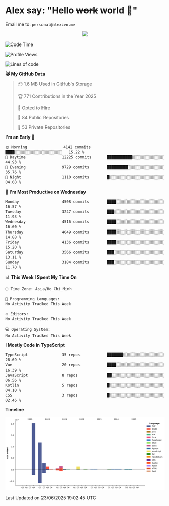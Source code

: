 # Alex say: "Hello ~~work~~ world 🐾"
Email me to: `personal@alexzvn.me`


<p align=center>
  <a href="https://skillicons.dev">
    <img src="https://skillicons.dev/icons?i=ts,js,php,nodejs,bun,vue,nuxt,react,svelte,tauri,laravel,rust,mongodb,docker,electron,redis,rabbitmq,tailwind,git,cloudflare,elysia,mysql,nginx,rollupjs,sentry,ubuntu,yarn,html,css,vite" />
  </a>
</p>

<!--START_SECTION:waka-->
![Code Time](http://img.shields.io/badge/Code%20Time-1%2C066%20hrs%2055%20mins-blue)

![Profile Views](http://img.shields.io/badge/Profile%20Views-0-blue)

![Lines of code](https://img.shields.io/badge/From%20Hello%20World%20I%27ve%20Written-40.9%20million%20lines%20of%20code-blue)

**🐱 My GitHub Data** 

> 📦 1.6 MB Used in GitHub's Storage 
 > 
> 🏆 771 Contributions in the Year 2025
 > 
> 💼 Opted to Hire
 > 
> 📜 84 Public Repositories 
 > 
> 🔑 53 Private Repositories 
 > 
**I'm an Early 🐤** 

```text
🌞 Morning                4142 commits        ████░░░░░░░░░░░░░░░░░░░░░   15.22 % 
🌆 Daytime                12225 commits       ███████████░░░░░░░░░░░░░░   44.93 % 
🌃 Evening                9729 commits        █████████░░░░░░░░░░░░░░░░   35.76 % 
🌙 Night                  1110 commits        █░░░░░░░░░░░░░░░░░░░░░░░░   04.08 % 
```
📅 **I'm Most Productive on Wednesday** 

```text
Monday                   4508 commits        ████░░░░░░░░░░░░░░░░░░░░░   16.57 % 
Tuesday                  3247 commits        ███░░░░░░░░░░░░░░░░░░░░░░   11.93 % 
Wednesday                4516 commits        ████░░░░░░░░░░░░░░░░░░░░░   16.60 % 
Thursday                 4049 commits        ████░░░░░░░░░░░░░░░░░░░░░   14.88 % 
Friday                   4136 commits        ████░░░░░░░░░░░░░░░░░░░░░   15.20 % 
Saturday                 3566 commits        ███░░░░░░░░░░░░░░░░░░░░░░   13.11 % 
Sunday                   3184 commits        ███░░░░░░░░░░░░░░░░░░░░░░   11.70 % 
```


📊 **This Week I Spent My Time On** 

```text
🕑︎ Time Zone: Asia/Ho_Chi_Minh

💬 Programming Languages: 
No Activity Tracked This Week

🔥 Editors: 
No Activity Tracked This Week

💻 Operating System: 
No Activity Tracked This Week
```

**I Mostly Code in TypeScript** 

```text
TypeScript               35 repos            ███████░░░░░░░░░░░░░░░░░░   28.69 % 
Vue                      20 repos            ████░░░░░░░░░░░░░░░░░░░░░   16.39 % 
JavaScript               8 repos             ██░░░░░░░░░░░░░░░░░░░░░░░   06.56 % 
Kotlin                   5 repos             █░░░░░░░░░░░░░░░░░░░░░░░░   04.10 % 
CSS                      3 repos             █░░░░░░░░░░░░░░░░░░░░░░░░   02.46 % 
```



**Timeline**

![Lines of Code chart](https://raw.githubusercontent.com/alexzvn/alexzvn/main/assets/bar_graph.png)


 Last Updated on 23/06/2025 19:02:45 UTC
<!--END_SECTION:waka-->

